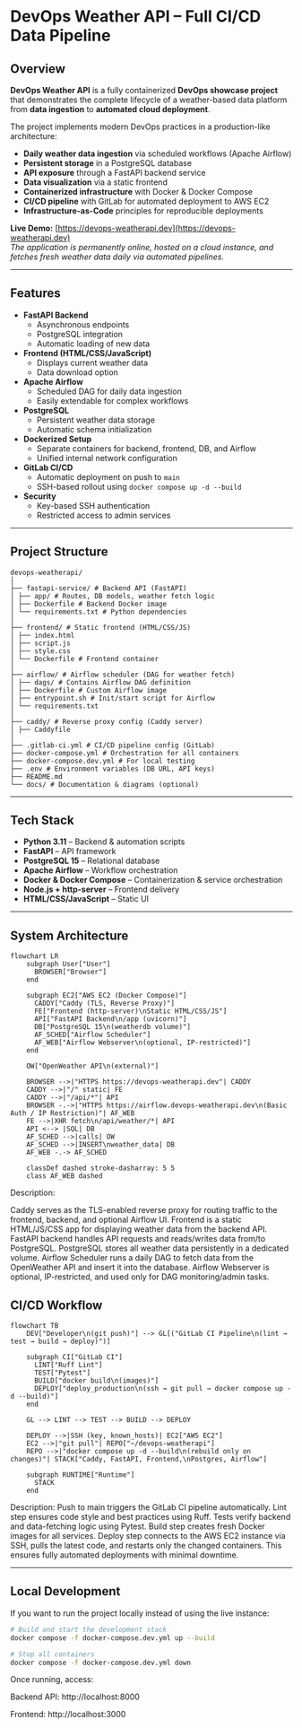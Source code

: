 # DevOps Weather API – Full CI/CD Data Pipeline

## Overview

**DevOps Weather API** is a fully containerized **DevOps showcase project** that demonstrates the complete lifecycle of a weather-based data platform from **data ingestion** to **automated cloud deployment**.

The project implements modern DevOps practices in a production-like architecture:

- **Daily weather data ingestion** via scheduled workflows (Apache Airflow)
- **Persistent storage** in a PostgreSQL database
- **API exposure** through a FastAPI backend service
- **Data visualization** via a static frontend
- **Containerized infrastructure** with Docker & Docker Compose
- **CI/CD pipeline** with GitLab for automated deployment to AWS EC2
- **Infrastructure-as-Code** principles for reproducible deployments

**Live Demo:** [https://devops-weatherapi.dev](https://devops-weatherapi.dev)  
*The application is permanently online, hosted on a cloud instance, and fetches fresh weather data daily via automated pipelines.*

---

## Features

- **FastAPI Backend**
  - Asynchronous endpoints
  - PostgreSQL integration
  - Automatic loading of new data
- **Frontend (HTML/CSS/JavaScript)**
  - Displays current weather data
  - Data download option
- **Apache Airflow**
  - Scheduled DAG for daily data ingestion
  - Easily extendable for complex workflows
- **PostgreSQL**
  - Persistent weather data storage
  - Automatic schema initialization
- **Dockerized Setup**
  - Separate containers for backend, frontend, DB, and Airflow
  - Unified internal network configuration
- **GitLab CI/CD**
  - Automatic deployment on push to `main`
  - SSH-based rollout using `docker compose up -d --build`
- **Security**
  - Key-based SSH authentication
  - Restricted access to admin services

---

## Project Structure

```
devops-weatherapi/
│
├── fastapi-service/ # Backend API (FastAPI)
│ ├── app/ # Routes, DB models, weather fetch logic
│ ├── Dockerfile # Backend Docker image
│ └── requirements.txt # Python dependencies
│
├── frontend/ # Static frontend (HTML/CSS/JS)
│ ├── index.html
│ ├── script.js
│ ├── style.css
│ └── Dockerfile # Frontend container
│
├── airflow/ # Airflow scheduler (DAG for weather fetch)
│ ├── dags/ # Contains Airflow DAG definition
│ ├── Dockerfile # Custom Airflow image
│ ├── entrypoint.sh # Init/start script for Airflow
│ └── requirements.txt
│
├── caddy/ # Reverse proxy config (Caddy server)
│ ├── Caddyfile
│ 
├── .gitlab-ci.yml # CI/CD pipeline config (GitLab)
├── docker-compose.yml # Orchestration for all containers
├── docker-compose.dev.yml # For local testing
├── .env # Environment variables (DB URL, API keys)
├── README.md
└── docs/ # Documentation & diagrams (optional)
```

---

## Tech Stack

- **Python 3.11** – Backend & automation scripts  
- **FastAPI** – API framework  
- **PostgreSQL 15** – Relational database  
- **Apache Airflow** – Workflow orchestration  
- **Docker & Docker Compose** – Containerization & service orchestration  
- **Node.js + http-server** – Frontend delivery  
- **HTML/CSS/JavaScript** – Static UI  

---

## System Architecture

```mermaid
flowchart LR
    subgraph User["User"]
      BROWSER["Browser"]
    end

    subgraph EC2["AWS EC2 (Docker Compose)"]
      CADDY["Caddy (TLS, Reverse Proxy)"]
      FE["Frontend (http-server)\nStatic HTML/CSS/JS"]
      API["FastAPI Backend\n/app (uvicorn)"]
      DB["PostgreSQL 15\n(weatherdb volume)"]
      AF_SCHED["Airflow Scheduler"]
      AF_WEB["Airflow Webserver\n(optional, IP-restricted)"]
    end

    OW["OpenWeather API\n(external)"]

    BROWSER -->|"HTTPS https://devops-weatherapi.dev"| CADDY
    CADDY -->|"/" static| FE
    CADDY -->|"/api/*"| API
    BROWSER -.->|"HTTPS https://airflow.devops-weatherapi.dev\n(Basic Auth / IP Restriction)"| AF_WEB
    FE -->|XHR fetch\n/api/weather/*| API
    API <--> |SQL| DB
    AF_SCHED -->|calls| OW
    AF_SCHED -->|INSERT\nweather_data| DB
    AF_WEB -.-> AF_SCHED

    classDef dashed stroke-dasharray: 5 5
    class AF_WEB dashed

```
Description:

Caddy serves as the TLS-enabled reverse proxy for routing traffic to the frontend, backend, and optional Airflow UI.
Frontend is a static HTML/JS/CSS app for displaying weather data from the backend API.
FastAPI backend handles API requests and reads/writes data from/to PostgreSQL.
PostgreSQL stores all weather data persistently in a dedicated volume.
Airflow Scheduler runs a daily DAG to fetch data from the OpenWeather API and insert it into the database.
Airflow Webserver is optional, IP-restricted, and used only for DAG monitoring/admin tasks.

## CI/CD Workflow

```mermaid
flowchart TB
    DEV["Developer\n(git push)"] --> GL[("GitLab CI Pipeline\n(lint → test → build → deploy)")]

    subgraph CI["GitLab CI"]
      LINT["Ruff Lint"]
      TEST["Pytest"]
      BUILD["docker build\n(images)"]
      DEPLOY["deploy_production\n(ssh → git pull → docker compose up -d --build)"]
    end

    GL --> LINT --> TEST --> BUILD --> DEPLOY

    DEPLOY -->|SSH (key, known_hosts)| EC2["AWS EC2"]
    EC2 -->|"git pull"| REPO["~/devops-weatherapi"]
    REPO -->|"docker compose up -d --build\n(rebuild only on changes)"| STACK["Caddy, FastAPI, Frontend,\nPostgres, Airflow"]

    subgraph RUNTIME["Runtime"]
      STACK
    end
```

Description:
Push to main triggers the GitLab CI pipeline automatically.
Lint step ensures code style and best practices using Ruff.
Tests verify backend and data-fetching logic using Pytest.
Build step creates fresh Docker images for all services.
Deploy step connects to the AWS EC2 instance via SSH, pulls the latest code, and restarts only the changed containers.
This ensures fully automated deployments with minimal downtime.

---

## Local Development

If you want to run the project locally instead of using the live instance:

```bash
# Build and start the development stack
docker compose -f docker-compose.dev.yml up --build

# Stop all containers
docker compose -f docker-compose.dev.yml down
```
Once running, access:

Backend API: http://localhost:8000

Frontend: http://localhost:3000